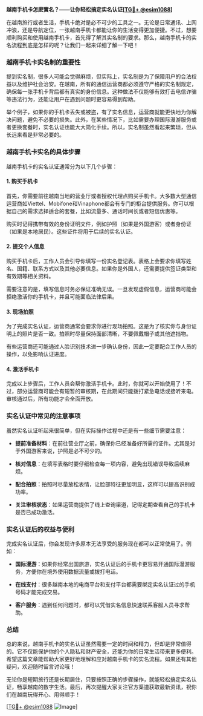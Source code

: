 **越南手机卡怎麽實名？——让你轻松搞定实名认证[[TG💪+ @esim1088](https://t.me/s/esim1088)]**

在越南旅行或者生活，手机卡绝对是必不可少的工具之一。无论是日常通讯、上网冲浪，还是导航定位，一张越南手机卡都能让你的生活变得更加便捷。不过，想要顺利购买和使用越南手机卡，首先得了解其实名制的要求。那么，越南手机卡的实名流程到底是怎样的呢？让我们一起来详细了解一下吧！

### **越南手机卡实名制的重要性**

提到实名制，很多人可能会觉得麻烦，但实际上，实名制是为了保障用户的合法权益以及维护社会治安。在越南，所有的通信运营商都必须遵守严格的实名制规定，确保每一张手机卡背后都有真实的身份信息。这种做法不仅能够有效打击电信诈骗等违法行为，还能让用户在遇到问题时更容易得到帮助。

举个例子，如果你的手机卡丢失或被盗，有了实名信息，运营商就能更快地为你解决问题，避免不必要的损失。此外，在某些情况下，比如需要办理国际漫游服务或者更换套餐时，实名认证也能大大简化手续。所以，实名制虽然看起来繁琐，但从长远来看是非常必要的。

### **越南手机卡实名的具体步骤**

越南手机卡的实名认证通常分为以下几个步骤：

#### **1. 购买手机卡**

首先，你需要前往越南当地的营业厅或者授权代理点购买手机卡。大多数大型通信运营商如Viettel、Mobifone和Vinaphone都会有专门的柜台提供服务。你可以根据自己的需求选择适合的套餐，比如流量多、通话时间长或者短信优惠等。

购买时记得携带有效的身份证明文件，例如护照（如果是外国游客）或者身份证（如果是本地居民）。这些证件将用于后续的实名认证。

#### **2. 提交个人信息**

购买手机卡后，工作人员会引导你填写一份实名登记表。表格上会要求你填写姓名、国籍、联系方式以及其他必要信息。如果你是外国人，还需要提供签证类型和有效期等相关资料。

需要注意的是，填写信息时务必保证准确无误。一旦发现虚假信息，运营商可能会拒绝激活你的手机卡，并且可能面临法律后果。

#### **3. 现场拍照**

为了完成实名认证，运营商通常会要求你进行现场拍照。这是为了核实你与身份证明上的照片是否一致。拍照时尽量保持面部清晰，不要佩戴帽子或其他遮挡物。

有些运营商还可能通过人脸识别技术进一步确认身份，因此一定要配合工作人员的操作，以免影响认证进度。

#### **4. 激活手机卡**

完成以上步骤后，工作人员会帮你激活手机卡。此时，你就可以开始使用了！不过，部分运营商可能会有短暂的审核期，在此期间只能拨打紧急电话或接听来电。审核通过后，所有功能才会全面开放。

### **实名认证中常见的注意事项**

虽然实名认证听起来很简单，但在实际操作过程中还是有一些细节需要注意：

- **提前准备材料**：在前往营业厅之前，确保你已经准备好所需的证件。尤其是对于外国游客来说，护照是必不可少的。
  
- **核对信息**：在填写表格时要仔细检查每一项内容，避免出现错误导致后续麻烦。

- **配合拍照**：拍照时尽量放松表情，让脸部特征更加明显，这样可以提高识别成功率。

- **关注审核状态**：如果运营商提供了线上查询渠道，记得定期查看自己的手机卡是否已成功激活。

### **实名认证后的权益与便利**

完成实名认证后，你会发现许多原本无法享受的服务现在都可以正常使用了。例如：

- **国际漫游**：如果你经常出国旅游，实名认证后的手机卡更容易开通国际漫游服务，方便你在境外使用数据流量或拨打电话。

- **在线支付**：很多越南本地的电商平台和支付平台都需要绑定实名认证过的手机号码才能完成交易。

- **客户服务**：遇到任何问题时，都可以凭借实名信息快速联系客服人员寻求帮助。

### **总结**

总的来说，越南手机卡的实名认证虽然需要一定的时间和精力，但却是非常值得的。它不仅能保护你的个人隐私和财产安全，还能为你的日常生活带来更多便利。希望这篇文章能帮助大家更好地理解和应对越南手机卡的实名流程。如果还有其他疑问，欢迎随时留言讨论哦！

无论你是短期旅行还是长期居住，只要按照正确的步骤操作，就能轻松搞定实名认证，畅享越南的数字生活。最后，再次提醒大家关注官方渠道获取最新资讯，祝你们在越南玩得开心、用得顺手！

[[TG💪+ @esim1088](https://t.me/s/esim1088) ![Image](https://i.postimg.cc/4NQfJmqS/Snipaste-2025-05-13-00-14-12.png)]